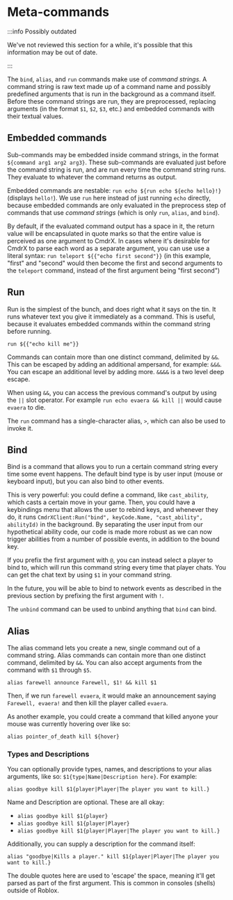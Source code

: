 # Meta-commands

:::info Possibly outdated

We've not reviewed this section for a while, it's possible that this information may be out of date.

:::

The `bind`, `alias`, and `run` commands make use of _command strings_. A command string is raw text made up of a command name and possibly predefined arguments that is run in the background as a command itself. Before these command strings are run, they are preprocessed, replacing arguments (in the format `$1`, `$2`, `$3`, etc.) and embedded commands with their textual values.

## Embedded commands

Sub-commands may be embedded inside command strings, in the format `${command arg1 arg2 arg3}`. These sub-commands are evaluated just before the command string is run, and are run every time the command string runs. They evaluate to whatever the command returns as output.

Embedded commands are nestable: `run echo ${run echo ${echo hello}!}` (displays `hello!`). We use `run` here instead of just running `echo` directly, because embedded commands are only evaluated in the preprocess step of commands that use _command strings_ (which is only `run`, `alias`, and `bind`).

By default, if the evaluated command output has a space in it, the return value will be encapsulated in quote marks so that the entire value is perceived as one argument to CmdrX. In cases where it's desirable for CmdrX to parse each word as a separate argument, you can use use a literal syntax: `run teleport ${{"echo first second"}​}` (in this example, "first" and "second" would then become the first and second arguments to the `teleport` command, instead of the first argument being "first second")

## Run

Run is the simplest of the bunch, and does right what it says on the tin. It runs whatever text you give it immediately as a command. This is useful, because it evaluates embedded commands within the command string before running.

```
run ${{"echo kill me"}}
```

Commands can contain more than one distinct command, delimited by `&&`. This can be escaped by adding an additional ampersand, for example: `&&&`. You can escape an additional level by adding more. `&&&&` is a two level deep escape.

When using `&&`, you can access the previous command's output by using the `||` slot operator. For example `run echo evaera && kill ||` would cause `evaera` to die.

The `run` command has a single-character alias, `>`, which can also be used to invoke it.

## Bind

Bind is a command that allows you to run a certain command string every time some event happens. The default bind type is by user input (mouse or keyboard input), but you can also bind to other events.

This is very powerful: you could define a command, like `cast_ability`, which casts a certain move in your game. Then, you could have a keybindings menu that allows the user to rebind keys, and whenever they do, it runs `CmdrXClient:Run("bind", keyCode.Name, "cast_ability", abilityId)` in the background. By separating the user input from our hypothetical ability code, our code is made more robust as we can now trigger abilities from a number of possible events, in addition to the bound key.

If you prefix the first argument with `@`, you can instead select a player to bind to, which will run this command string every time that player chats. You can get the chat text by using `$1` in your command string.

In the future, you will be able to bind to network events as described in the previous section by prefixing the first argument with `!`.

The `unbind` command can be used to unbind anything that `bind` can bind.

## Alias

The alias command lets you create a new, single command out of a command string. Alias commands can contain more than one distinct command, delimited by `&&`. You can also accept arguments from the command with `$1` through `$5`.

```
alias farewell announce Farewell, $1! && kill $1
```

Then, if we run `farewell evaera`, it would make an announcement saying `Farewell, evaera!` and then kill the player called `evaera`.

As another example, you could create a command that killed anyone your mouse was currently hovering over like so:

```
alias pointer_of_death kill ${hover}
```

### Types and Descriptions

You can optionally provide types, names, and descriptions to your alias arguments, like so: `$1{type|Name|Description here}`. For example:

```
alias goodbye kill $1{player|Player|The player you want to kill.}
```

Name and Description are optional. These are all okay:

- `alias goodbye kill $1{player}`
- `alias goodbye kill $1{player|Player}`
- `alias goodbye kill $1{player|Player|The player you want to kill.}`

Additionally, you can supply a description for the command itself:

```
alias "goodbye|Kills a player." kill $1{player|Player|The player you want to kill.}
```

The double quotes here are used to 'escape' the space, meaning it'll get parsed as part of the first argument. This is common in consoles (shells) outside of Roblox.
